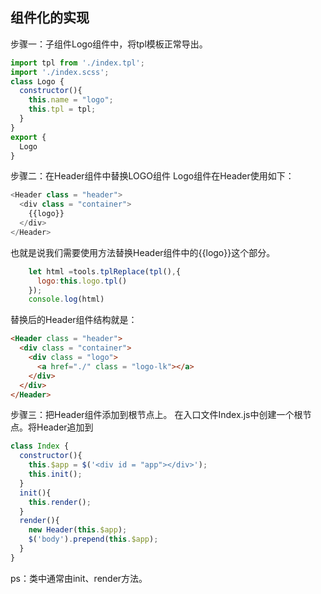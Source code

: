 ## 组件化的实现

步骤一：子组件Logo组件中，将tpl模板正常导出。
```javascript
import tpl from './index.tpl';
import './index.scss';
class Logo {
  constructor(){
    this.name = "logo";
    this.tpl = tpl;
  }
}
export {
  Logo
}
```
步骤二：在Header组件中替换LOGO组件
Logo组件在Header使用如下：
```javascript
<Header class = "header">
  <div class = "container">
    {{logo}}
  </div>
</Header>
```
也就是说我们需要使用方法替换Header组件中的{{logo}}这个部分。
```javascript
    let html =tools.tplReplace(tpl(),{
      logo:this.logo.tpl()
    });
    console.log(html)
```
替换后的Header组件结构就是：
```html
<Header class = "header">
  <div class = "container">
    <div class = "logo">
      <a href="./" class = "logo-lk"></a>
    </div>
  </div>
</Header>
```

步骤三：把Header组件添加到根节点上。
在入口文件Index.js中创建一个根节点。将Header追加到
```javascript
class Index {
  constructor(){
    this.$app = $('<div id = "app"></div>');
    this.init();
  }
  init(){
    this.render();
  }
  render(){
    new Header(this.$app);
    $('body').prepend(this.$app);
  }
}
```
ps：类中通常由init、render方法。
